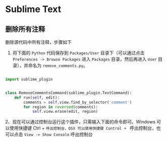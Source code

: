 # Sublime Text


## 删除所有注释

删除源代码中所有注释，步骤如下

1. 将下面的 `Python` 代码保存到 `Packages/User` 目录下（可以通过点击 `Preferences -> Browse Packages` 进入 `Packages` 目录，然后再进入 `User` 目录），并命名为 `remove_comments.py`。

```python

import sublime_plugin


class RemoveCommentsCommand(sublime_plugin.TextCommand):
    def run(self, edit):
        comments = self.view.find_by_selector('comment')
        for region in reversed(comments):
            self.view.erase(edit, region)

```

2、现在可以通过控制台运行这个插件，只需输入下面的命令即可。Windows 可以使用快捷键 Ctrl + `呼出控制台，OSX 可以使用快捷键 Control + ` 呼出控制台，也可以点击 `View -> Show Console` 呼出控制台